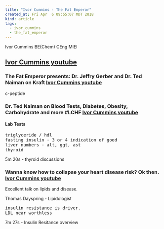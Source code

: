 ```yaml
---
title: "Ivor Cummins - The Fat Emperor"
created_at: Fri Apr  6 09:55:07 MDT 2018
kind: article
tags:
  - ivor_cummins
  - the_fat_emperor
---
```


Ivor Cummins BE(Chem) CEng MIEI

<h2>
  <a href="https://www.youtube.com/watch?time_continue=2&v=193BP6aORwY" target="_blank">Ivor Cummins youtube</a>
</h2>

<h3>
  The Fat Emperor presents: Dr. Jeffry Gerber and Dr. Ted Naiman on Kraft
  <a href="https://www.youtube.com/watch?time_continue=2&v=193BP6aORwY" target="_blank">Ivor Cummins youtube</a>
</h3>

c-peptide

<h3>
  Dr. Ted Naiman on Blood Tests, Diabetes, Obesity, Carbohydrate and more #LCHF
  <a href="https://www.youtube.com/watch?v=YOoKd1QUD1c" target="_blank">Ivor Cummins youtube</a>
</h3>

<h4>Lab Tests</h4>

<pre>
triglyceride / hdl
fasting insulin - 3 or 4 indication of good
liver numbers - alt, ggt, ast
thyroid
</pre>

5m 20s - thyroid discussions

<h3>
  Wanna know how to collapse your heart disease risk? Ok then.
  <a href="https://www.youtube.com/watch?v=UZoQiDaWnuE" target="_blank">Ivor Cummins youtube</a>
</h3>

Excellent talk on lipids and disease.

Thomas Dayspring - Lipidologist

<pre>
insulin resistance is driver.
LDL near worthless
</pre>

7m 27s - Insulin Resitance overview

<!--
html boilerplate
<a href="" target="_blank"></a>
<a name=""></a>
<img src="" width="400px">
<ul>
  <li></li>
</ul>
<pre>
</pre>
<p style="margin-bottom: 2em;"></p>
<hr style="border: 0; height: 3px; background: #333; background-image: linear-gradient(to right, #ccc, #333, #ccc);">
<pre><code>
</code></pre>
<math xmlns='http://www.w3.org/1998/Math/MathML' display='block'>
</math>
-->
